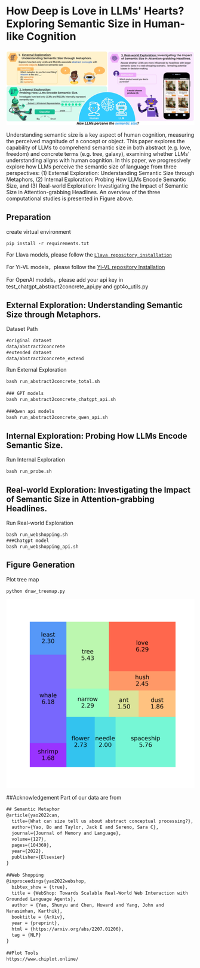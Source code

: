 # How Deep is Love in LLMs' Hearts? Exploring Semantic Size in Human-like Cognition
 
![overview](https://github.com/Zoeyyao27/LLM-Semantic-Size-Understanding/blob/main/figure/overview.jpeg)

Understanding semantic size is a key aspect of human cognition, measuring the perceived magnitude of a concept or object.  This paper explores the capability of LLMs to comprehend semantic size in both abstract (e.g. love, freedom) and concrete terms (e.g. tree, galaxy), examining whether LLMs' understanding aligns with human cognition. In this paper, we progressively explore how LLMs perceive the semantic size of language from three perspectives: (1) External Exploration: Understanding Semantic Size through Metaphors, (2) Internal Exploration: Probing How LLMs Encode Semantic Size, and (3) Real-world Exploration: Investigating the Impact of Semantic Size in Attention-grabbing Headlines. An overview of the three computational studies is presented in Figure above.

## Preparation

create virtual environment
```
pip install -r requirements.txt
```

For Llava models, please follow the [`Llava repository installation`](https://github.com/haotian-liu/LLaVA) 

For Yi-VL models，please follow the [Yi-VL repository Installation](https://github.com/01-ai/Yi/tree/main/VL)

For OpenAI models，please add your api key in test_chatgpt_abstract2concrete_api.py and gpt4o_utils.py

## External Exploration: Understanding Semantic Size through Metaphors.

Dataset Path

```
#original dataset
data/abstract2concrete
#extended dataset
data/abstract2concrete_extend
```

Run External Exploration

```
bash run_abstract2concrete_total.sh

### GPT models
bash run_abstract2concrete_chatgpt_api.sh

###Qwen api models
bash run_abstract2concrete_qwen_api.sh
```

## Internal Exploration: Probing How LLMs Encode Semantic Size.

Run Internal Exploration

```
bash run_probe.sh
```

## Real-world Exploration: Investigating the Impact of Semantic Size in Attention-grabbing Headlines.

Run Real-world Exploration

```
bash run_webshopping.sh
###Chatgpt model
bash run_webshopping_api.sh
```

## Figure Generation

Plot tree map
```
python draw_treemap.py
```
<img src="https://github.com/Zoeyyao27/LLM-Semantic-Size-Understanding/blob/main/figure/treemap.png" alt="treemap" style="zoom: 50%;" />

##Acknowledgement
Part of our data are from 
```
## Semantic Metaphor
@article{yao2022can,
  title={What can size tell us about abstract conceptual processing?},
  author={Yao, Bo and Taylor, Jack E and Sereno, Sara C},
  journal={Journal of Memory and Language},
  volume={127},
  pages={104369},
  year={2022},
  publisher={Elsevier}
}

##Web Shopping
@inproceedings{yao2022webshop,
  bibtex_show = {true},
  title = {WebShop: Towards Scalable Real-World Web Interaction with Grounded Language Agents},
  author = {Yao, Shunyu and Chen, Howard and Yang, John and Narasimhan, Karthik},
  booktitle = {ArXiv},
  year = {preprint},
  html = {https://arxiv.org/abs/2207.01206},
  tag = {NLP}
}

##Plot Tools
https://www.chiplot.online/

```
